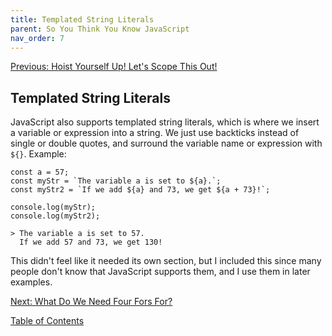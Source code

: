 ```yaml
---
title: Templated String Literals
parent: So You Think You Know JavaScript
nav_order: 7
---
```

[Previous: Hoist Yourself Up! Let's Scope This Out!](6-hoisting-and-scope.md)

## Templated String Literals
JavaScript also supports templated string literals, which is where we insert a variable or expression into a string. We just use backticks instead of single or double quotes, and surround the variable name or expression with `${}`.
Example:
```
const a = 57;
const myStr = `The variable a is set to ${a}.`;
const myStr2 = `If we add ${a} and 73, we get ${a + 73}!`;

console.log(myStr);
console.log(myStr2);
```
```
> The variable a is set to 57.
  If we add 57 and 73, we get 130!
```

This didn't feel like it needed its own section, but I included this since many people don't know that JavaScript supports them, and I use them in later examples.

[Next: What Do We Need Four Fors For?](8-for.md)

[Table of Contents](index)
